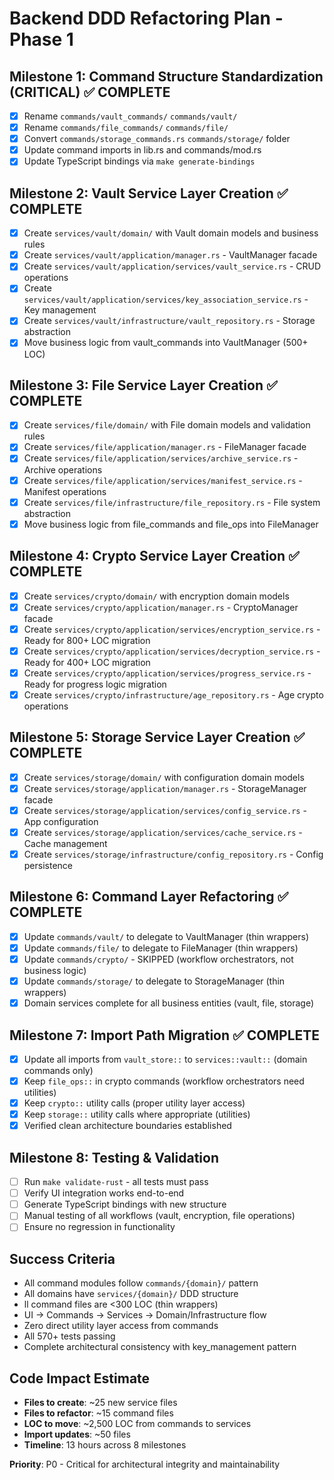 # Backend DDD Refactoring Plan - Phase 1

## Milestone 1: Command Structure Standardization (CRITICAL) ✅ COMPLETE
- [x] Rename `commands/vault_commands/` `commands/vault/`
- [x] Rename `commands/file_commands/`  `commands/file/`
- [x] Convert `commands/storage_commands.rs`  `commands/storage/` folder
- [x] Update command imports in lib.rs and commands/mod.rs
- [x] Update TypeScript bindings via `make generate-bindings`

## Milestone 2: Vault Service Layer Creation ✅ COMPLETE
- [x] Create `services/vault/domain/` with Vault domain models and business rules
- [x] Create `services/vault/application/manager.rs` - VaultManager facade
- [x] Create `services/vault/application/services/vault_service.rs` - CRUD operations
- [x] Create `services/vault/application/services/key_association_service.rs` - Key management
- [x] Create `services/vault/infrastructure/vault_repository.rs` - Storage abstraction
- [x] Move business logic from vault_commands into VaultManager (500+ LOC)

## Milestone 3: File Service Layer Creation ✅ COMPLETE
- [x] Create `services/file/domain/` with File domain models and validation rules
- [x] Create `services/file/application/manager.rs` - FileManager facade
- [x] Create `services/file/application/services/archive_service.rs` - Archive operations
- [x] Create `services/file/application/services/manifest_service.rs` - Manifest operations
- [x] Create `services/file/infrastructure/file_repository.rs` - File system abstraction
- [x] Move business logic from file_commands and file_ops into FileManager

## Milestone 4: Crypto Service Layer Creation ✅ COMPLETE
- [x] Create `services/crypto/domain/` with encryption domain models
- [x] Create `services/crypto/application/manager.rs` - CryptoManager facade
- [x] Create `services/crypto/application/services/encryption_service.rs` - Ready for 800+ LOC migration
- [x] Create `services/crypto/application/services/decryption_service.rs` - Ready for 400+ LOC migration
- [x] Create `services/crypto/application/services/progress_service.rs` - Ready for progress logic migration
- [x] Create `services/crypto/infrastructure/age_repository.rs` - Age crypto operations

## Milestone 5: Storage Service Layer Creation ✅ COMPLETE
- [x] Create `services/storage/domain/` with configuration domain models
- [x] Create `services/storage/application/manager.rs` - StorageManager facade
- [x] Create `services/storage/application/services/config_service.rs` - App configuration
- [x] Create `services/storage/application/services/cache_service.rs` - Cache management
- [x] Create `services/storage/infrastructure/config_repository.rs` - Config persistence

## Milestone 6: Command Layer Refactoring ✅ COMPLETE
- [x] Update `commands/vault/` to delegate to VaultManager (thin wrappers)
- [x] Update `commands/file/` to delegate to FileManager (thin wrappers)
- [x] Update `commands/crypto/` - SKIPPED (workflow orchestrators, not business logic)
- [x] Update `commands/storage/` to delegate to StorageManager (thin wrappers)
- [x] Domain services complete for all business entities (vault, file, storage)

## Milestone 7: Import Path Migration ✅ COMPLETE
- [x] Update all imports from `vault_store::` to `services::vault::` (domain commands only)
- [x] Keep `file_ops::` in crypto commands (workflow orchestrators need utilities)
- [x] Keep `crypto::` utility calls (proper utility layer access)
- [x] Keep `storage::` utility calls where appropriate (utilities)
- [x] Verified clean architecture boundaries established

## Milestone 8: Testing & Validation
- [ ] Run `make validate-rust` - all tests must pass
- [ ] Verify UI integration works end-to-end
- [ ] Generate TypeScript bindings with new structure
- [ ] Manual testing of all workflows (vault, encryption, file operations)
- [ ] Ensure no regression in functionality

## Success Criteria
- All command modules follow `commands/{domain}/` pattern
- All domains have `services/{domain}/` DDD structure
- ll command files are <300 LOC (thin wrappers)
- UI -> Commands -> Services -> Domain/Infrastructure flow
- Zero direct utility layer access from commands
- All 570+ tests passing
- Complete architectural consistency with key_management pattern

## Code Impact Estimate
- **Files to create**: ~25 new service files
- **Files to refactor**: ~15 command files
- **LOC to move**: ~2,500 LOC from commands to services
- **Import updates**: ~50 files
- **Timeline**: 13 hours across 8 milestones

**Priority**: P0 - Critical for architectural integrity and maintainability